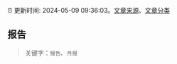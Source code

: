 :alarm_clock: 更新时间: 2024-05-09 09:36:03。[文章来源](/README.md)、[文章分类](/TAGS.md)

## 报告


> 关键字：`报告`、`月报`



